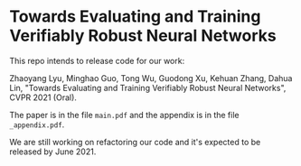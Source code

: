 # Towards Evaluating and Training Verifiably Robust Neural Networks
This repo intends to release code for our work: 


Zhaoyang Lyu, Minghao Guo, Tong Wu, Guodong Xu, Kehuan Zhang, Dahua Lin, "Towards Evaluating and Training Verifiably Robust Neural Networks", CVPR 2021 (Oral).


The paper is in the file `main.pdf` and the appendix is in the file `_appendix.pdf`.


We are still working on refactoring our code and it's expected to be released by June 2021.
